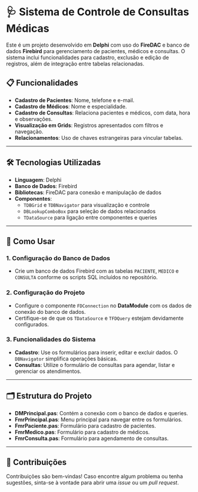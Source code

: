
# 🩺 Sistema de Controle de Consultas Médicas

Este é um projeto desenvolvido em **Delphi** com uso do **FireDAC** e banco de dados **Firebird** para gerenciamento de pacientes, médicos e consultas. O sistema inclui funcionalidades para cadastro, exclusão e edição de registros, além de integração entre tabelas relacionadas.

## 📋 Funcionalidades

- **Cadastro de Pacientes**: Nome, telefone e e-mail.
- **Cadastro de Médicos**: Nome e especialidade.
- **Cadastro de Consultas**: Relaciona pacientes e médicos, com data, hora e observações.
- **Visualização em Grids**: Registros apresentados com filtros e navegação.
- **Relacionamentos**: Uso de chaves estrangeiras para vincular tabelas.

---

## 🛠️ Tecnologias Utilizadas

- **Linguagem**: Delphi
- **Banco de Dados**: Firebird
- **Bibliotecas**: FireDAC para conexão e manipulação de dados
- **Componentes**:
  - `TDBGrid` e `TDBNavigator` para visualização e controle
  - `DBLookupComboBox` para seleção de dados relacionados
  - `TDataSource` para ligação entre componentes e queries

---

## 🚀 Como Usar

### 1. Configuração do Banco de Dados
- Crie um banco de dados Firebird com as tabelas `PACIENTE`, `MEDICO` e `CONSULTA` conforme os scripts SQL incluídos no repositório.

### 2. Configuração do Projeto
- Configure o componente `FDConnection` no **DataModule** com os dados de conexão do banco de dados.
- Certifique-se de que os `TDataSource` e `TFDQuery` estejam devidamente configurados.

### 3. Funcionalidades do Sistema
- **Cadastro**: Use os formulários para inserir, editar e excluir dados. O `DBNavigator` simplifica operações básicas.
- **Consultas**: Utilize o formulário de consultas para agendar, listar e gerenciar os atendimentos.

---

## 🗂️ Estrutura do Projeto

- **DMPrincipal.pas**: Contém a conexão com o banco de dados e queries.
- **FmrPrincipal.pas**: Menu principal para navegar entre os formulários.
- **FmrPaciente.pas**: Formulário para cadastro de pacientes.
- **FmrMedico.pas**: Formulário para cadastro de médicos.
- **FmrConsulta.pas**: Formulário para agendamento de consultas.

---

## 🤝 Contribuições

Contribuições são bem-vindas! Caso encontre algum problema ou tenha sugestões, sinta-se à vontade para abrir uma _issue_ ou um _pull request_.

